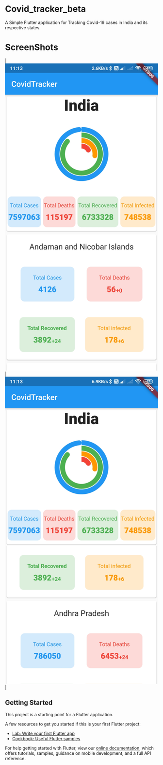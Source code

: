 # Covid_tracker_beta

A Simple Flutter application for Tracking Covid-19 cases in India and its respective states.

# ScreenShots
| ![](ScreenShots/ss1.jpg)|![](ScreenShots/ss2.jpg)|

## Getting Started

This project is a starting point for a Flutter application.

A few resources to get you started if this is your first Flutter project:

- [Lab: Write your first Flutter app](https://flutter.dev/docs/get-started/codelab)
- [Cookbook: Useful Flutter samples](https://flutter.dev/docs/cookbook)

For help getting started with Flutter, view our
[online documentation](https://flutter.dev/docs), which offers tutorials,
samples, guidance on mobile development, and a full API reference.
